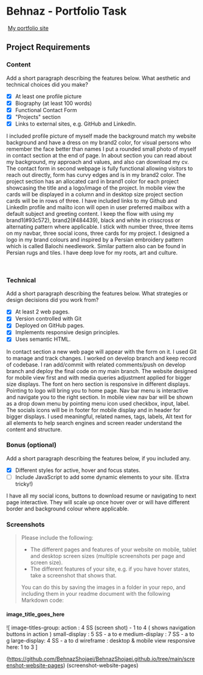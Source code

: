 #  Behnaz - Portfolio Task
​
[My portfolio site](https://behnazshojaei.github.io/)
​
## Project Requirements

### Content
 Add a short paragraph describing the features below. What aesthetic and technical choices did you make? 
- [x] At least one profile picture
- [x] Biography (at least 100 words)
- [x] Functional Contact Form
- [x] "Projects" section
- [x] Links to external sites, e.g. GitHub and LinkedIn.

I included profile picture of myself made the background match my website background and have a dress on my brand2 color, for visual persons who remember the face better than names I put a rounded small photo of myself in contact section at the end of page. 
In about section you can read about my background, my approach and values, and also can download my cv.
The contact form in second webpage is fully functional allowing visitors to reach out directly, form has curvy edges and is in my brand2 color. 
The project section has an allocated card in brand1 color for each project showcasing the title and a logo/image of the project. In mobile view the cards will be displayed in a column and in desktop size project section cards will be in rows of three. 
I have included links to my Github and LinkedIn profile and mailto icon will open in user preferred mailbox with a default subject and greeting content.
I keep the flow with using my brand1(#93c572), brand2(#484439), black and white in crisscross or alternating pattern where applicable. 
I stick with number three, three items on my navbar, three social icons, three cards for my project.
I designed a logo in my brand colours and inspired by a Persian embroidery pattern which is called Balochi needlework. Similar pattern also can be found in Persian rugs and tiles. I have deep love for my roots, art and culture. 

​
### Technical
 Add a short paragraph describing the features below. What strategies or design decisions did you work from? 
- [x] At least 2 web pages.
- [x] Version controlled with Git
- [x] Deployed on GitHub pages.
- [x] Implements responsive design principles.
- [x] Uses semantic HTML.

In contact section a new web page will appear with the form on it. 
I used Git to manage and track changes. I worked on develop branch and keep record of codebase.
I ran add/commit with related comments/push on develop branch and deploy the final code on my main branch.
The website designed for mobile view first and with media queries adjustment applied for bigger size displays. The font on hero section is responsive in different displays. Pointing to logo will bring you to home page. Nav bar menu is interactive and navigate you to the right section. In mobile view nav bar will be shown as a drop down menu by pointing menu icon used checkbox, input, label. The socials icons will be in footer for mobile display and in header for bigger displays. 
I used meaningful, related names, tags, labels, Alt text for all elements to help search engines and screen reader understand the content and structure. 

      

### Bonus (optional)
 Add a short paragraph describing the features below, if you included any. 
- [x] Different styles for active, hover and focus states.
- [ ] Include JavaScript to add some dynamic elements to your site. (Extra tricky!)
      
​I have all my social icons, buttons to download resume or navigating to next page interactive. They will scale up once hover over or will have different border and background colour where applicable.


### Screenshots
> Please include the following:
> - The different pages and features of your website on mobile, tablet and desktop screen sizes (multiple screenshots per page and screen size).
> - The different features of your site, e.g. if you have hover states, take a screenshot that shows that.  
> 
> You can do this by saving the images in a folder in your repo, and including them in your readme document with the following Markdown code: 

####  image_title_goes_here 

![
image-titles-group:
action : 4 SS (screen shot) - 1 to 4 ( shows navigation buttons in action )
small-display : 5 SS - a to e
medium-display : 7 SS - a to g
large-display: 4 SS - a to d 
wireframe : desktop & mobile view
responsive here: 1 to 3 ]

(https://github.com/BehnazShojaei/BehnazShojaei.github.io/tree/main/screenshot-website-pages)
(screenshot-website-pages)

